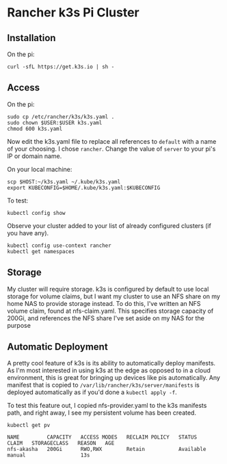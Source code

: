 # Rancher k3s Pi Cluster

## Installation

On the pi:

```shell
curl -sfL https://get.k3s.io | sh -
```

## Access

On the pi:

```shell
sudo cp /etc/rancher/k3s/k3s.yaml .
sudo chown $USER:$USER k3s.yaml
chmod 600 k3s.yaml
```

Now edit the k3s.yaml file to replace all references to `default` with a name of
your choosing. I chose `rancher`. Change the value of `server` to your pi's IP
or domain name.

On your local machine:

```shell
scp $HOST:~/k3s.yaml ~/.kube/k3s.yaml
export KUBECONFIG=$HOME/.kube/k3s.yaml:$KUBECONFIG
```

To test:

```shell
kubectl config show
```

Observe your cluster added to your list of already configured clusters (if
you have any).

```shell
kubectl config use-context rancher
kubectl get namespaces
```

## Storage

My cluster will require storage. k3s is configured by default to use local
storage for volume claims, but I want my cluster to use an NFS share on my home
NAS to provide storage instead. To do this, I've written an NFS volume claim,
found at nfs-claim.yaml. This specifies storage capacity of 200Gi, and
references the NFS share I've set aside on my NAS for the purpose

## Automatic Deployment

A pretty cool feature of k3s is its ability to automatically deploy manifests.
As I'm most interested in using k3s at the edge as opposed to in a cloud
environment, this is great for bringing up devices like pis automatically. Any
manifest that is copied to `/var/lib/rancher/k3s/server/manifests` is deployed
automatically as if you'd done a `kubectl apply -f`.

To test this feature out, I copied nfs-provider.yaml to the k3s manifests path,
and right away, I see my persistent volume has been created.

```shell
kubectl get pv

NAME         CAPACITY   ACCESS MODES   RECLAIM POLICY   STATUS      CLAIM   STORAGECLASS   REASON   AGE
nfs-akasha   200Gi      RWO,RWX        Retain           Available           manual                  13s
```
